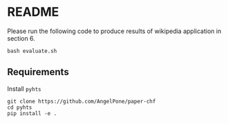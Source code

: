 # README




Please run the following code to produce results of wikipedia application in section 6.

```
bash evaluate.sh
```

## Requirements


Install `pyhts`

```
git clone https://github.com/AngelPone/paper-chf
cd pyhts
pip install -e .
```